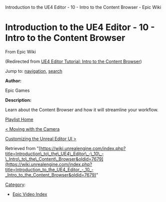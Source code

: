 Introduction to the UE4 Editor - 10 - Intro to the Content Browser - Epic Wiki              

Introduction to the UE4 Editor - 10 - Intro to the Content Browser
==================================================================

From Epic Wiki

(Redirected from [UE4 Editor Tutorial: Intro to the Content Browser](/index.php?title=UE4_Editor_Tutorial:_Intro_to_the_Content_Browser&redirect=no "UE4 Editor Tutorial: Intro to the Content Browser"))

Jump to: [navigation](#mw-navigation), [search](#p-search)

  

**Author:**

Epic Games

**Description:**

Learn about the Content Browser and how it will streamline your workflow.

  

[Playlist Home](/Category:Epic_Video_Playlists "Category:Epic Video Playlists")

[< Moving with the Camera](/Introduction_to_the_UE4_Editor_-_9_-_Moving_with_the_Camera "Introduction to the UE4 Editor - 9 - Moving with the Camera")

[Customizing the Unreal Editor UI >](/Introduction_to_the_UE4_Editor_-_11_-_Customizing_the_Unreal_Editor_UI "Introduction to the UE4 Editor - 11 - Customizing the Unreal Editor UI")

Retrieved from "[https://wiki.unrealengine.com/index.php?title=Introduction\_to\_the\_UE4\_Editor\_-\_10\_-\_Intro\_to\_the\_Content\_Browser&oldid=7679](https://wiki.unrealengine.com/index.php?title=Introduction_to_the_UE4_Editor_-_10_-_Intro_to_the_Content_Browser&oldid=7679)"

[Category](/Special:Categories "Special:Categories"):

*   [Epic Video Index](/index.php?title=Category:Epic_Video_Index&action=edit&redlink=1 "Category:Epic Video Index (page does not exist)")